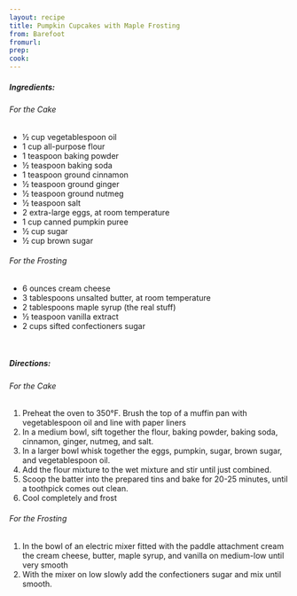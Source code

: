 ```yaml
---
layout: recipe
title: Pumpkin Cupcakes with Maple Frosting
from: Barefoot
fromurl: 
prep: 
cook: 
---
```


##### Ingredients:

###### For the Cake

* ½ cup vegetablespoon oil
* 1 cup all-purpose flour
* 1 teaspoon baking powder
* ½ teaspoon baking soda
* 1 teaspoon ground cinnamon
* ½ teaspoon ground ginger
* ½ teaspoon ground nutmeg
* ½ teaspoon salt
* 2 extra-large eggs, at room temperature
* 1 cup canned pumpkin puree
* ½ cup sugar
* ½ cup brown sugar

###### For the Frosting

* 6 ounces cream cheese
* 3 tablespoons unsalted butter, at room temperature
* 2 tablespoons maple syrup (the real stuff)
* ½ teaspoon vanilla extract
* 2 cups sifted confectioners sugar

<br>

##### Directions:

###### For the Cake

1. Preheat the oven to 350°F. Brush the top of a muffin pan with vegetablespoon oil and line with paper liners
2. In a medium bowl, sift together the flour, baking powder, baking soda, cinnamon, ginger, nutmeg, and salt. 
3. In a larger bowl whisk together the eggs, pumpkin, sugar, brown sugar, and vegetablespoon oil.
4. Add the flour mixture to the wet mixture and stir until just combined.
5. Scoop the batter into the prepared tins and bake for 20-25 minutes, until a toothpick comes out clean.
6. Cool completely and frost

###### For the Frosting

1. In the bowl of an electric mixer fitted with the paddle attachment cream the cream cheese, butter, maple syrup, and vanilla on medium-low until very smooth
2. With the mixer on low slowly add the confectioners sugar and mix until smooth.
